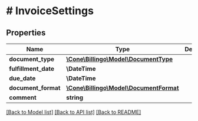 # # InvoiceSettings

## Properties

Name | Type | Description | Notes
------------ | ------------- | ------------- | -------------
**document_type** | [**\Cone\Billingo\Model\DocumentType**](DocumentType.md) |  | [optional]
**fulfillment_date** | **\DateTime** |  | [optional]
**due_date** | **\DateTime** |  | [optional]
**document_format** | [**\Cone\Billingo\Model\DocumentFormat**](DocumentFormat.md) |  | [optional]
**comment** | **string** |  | [optional]

[[Back to Model list]](../../README.md#models) [[Back to API list]](../../README.md#endpoints) [[Back to README]](../../README.md)
